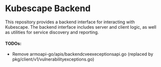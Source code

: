 # Kubescape Backend

This repository provides a backend interface for interacting with Kubescape. The backend interface includes server and client logic, as well as utilities for service discovery and reporting.

#### TODOs:
- Remove armoapi-go/apis/backendcveexeceptionsapi.go (replaced by pkg/client/v1/vulnerabilityexceptions.go)
